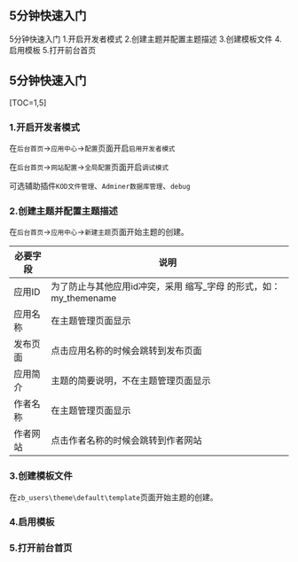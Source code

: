 ## 5分钟快速入门

5分钟快速入门
1.开启开发者模式
2.创建主题并配置主题描述
3.创建模板文件
4.启用模板
5.打开前台首页


## 5分钟快速入门

[TOC=1,5]

### 1.开启开发者模式
在`后台首页`->`应用中心`->`配置`页面开启`启用开发者模式`

在`后台首页`->`网站配置`->`全局配置`页面开启`调试模式`

可选辅助插件`KOD文件管理`、`Adminer数据库管理`、`debug`

### 2.创建主题并配置主题描述
在`后台首页`->`应用中心`->`新建主题`页面开始主题的创建。

| 必要字段   | 说明         |
| ---------- | ------------ |
| 应用ID | 为了防止与其他应用id冲突，采用 缩写_字母 的形式，如：my_themename |
| 应用名称 | 在主题管理页面显示 |
| 发布页面 | 点击应用名称的时候会跳转到发布页面 |
| 应用简介 | 主题的简要说明，不在主题管理页面显示 |
| 作者名称 | 在主题管理页面显示 |
| 作者网站 | 点击作者名称的时候会跳转到作者网站 |

### 3.创建模板文件
在`zb_users\theme\default\template`页面开始主题的创建。

### 4.启用模板

### 5.打开前台首页
